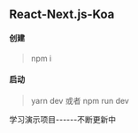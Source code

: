 ## React-Next.js-Koa

#### 创建  

> npm i

#### 启动  

> yarn dev 或者 npm run dev 


学习演示项目------不断更新中
